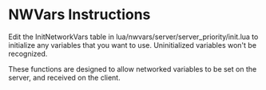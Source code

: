 # NWVars Instructions

Edit the InitNetworkVars table in lua/nwvars/server/server_priority/init.lua to initialize any variables that you want to use. Uninitialized variables won't be recognized.

These functions are designed to allow networked variables to be set on the server, and received on the client.
